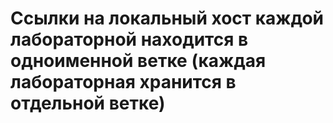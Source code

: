 # Ссылки на локальный хост каждой лабораторной находится в одноименной ветке (каждая лабораторная хранится в отдельной ветке)
